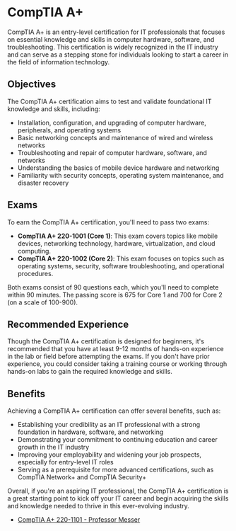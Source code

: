 # CompTIA A+

CompTIA A+ is an entry-level certification for IT professionals that focuses on essential knowledge and skills in computer hardware, software, and troubleshooting. This certification is widely recognized in the IT industry and can serve as a stepping stone for individuals looking to start a career in the field of information technology.

## Objectives

The CompTIA A+ certification aims to test and validate foundational IT knowledge and skills, including:

- Installation, configuration, and upgrading of computer hardware, peripherals, and operating systems
- Basic networking concepts and maintenance of wired and wireless networks
- Troubleshooting and repair of computer hardware, software, and networks
- Understanding the basics of mobile device hardware and networking
- Familiarity with security concepts, operating system maintenance, and disaster recovery

## Exams

To earn the CompTIA A+ certification, you'll need to pass two exams:

- **CompTIA A+ 220-1001 (Core 1)**: This exam covers topics like mobile devices, networking technology, hardware, virtualization, and cloud computing.
- **CompTIA A+ 220-1002 (Core 2)**: This exam focuses on topics such as operating systems, security, software troubleshooting, and operational procedures.

Both exams consist of 90 questions each, which you'll need to complete within 90 minutes. The passing score is 675 for Core 1 and 700 for Core 2 (on a scale of 100-900).

## Recommended Experience

Though the CompTIA A+ certification is designed for beginners, it's recommended that you have at least 9-12 months of hands-on experience in the lab or field before attempting the exams. If you don't have prior experience, you could consider taking a training course or working through hands-on labs to gain the required knowledge and skills.

## Benefits

Achieving a CompTIA A+ certification can offer several benefits, such as:

- Establishing your credibility as an IT professional with a strong foundation in hardware, software, and networking
- Demonstrating your commitment to continuing education and career growth in the IT industry
- Improving your employability and widening your job prospects, especially for entry-level IT roles
- Serving as a prerequisite for more advanced certifications, such as CompTIA Network+ and CompTIA Security+

Overall, if you're an aspiring IT professional, the CompTIA A+ certification is a great starting point to kick off your IT career and begin acquiring the skills and knowledge needed to thrive in this ever-evolving industry.

- [CompTIA A+ 220-1101 - Professor Messer](https://www.youtube.com/watch?v=87t6p5zhtp0&list=plg49s3nxzannomvg5ugvenb_qqgsh01uc&index=1)